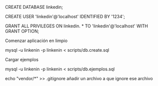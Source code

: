 CREATE DATABASE linkedin; 

CREATE USER 'linkedin'@'localhost' IDENTIFIED BY '1234';  

GRANT ALL PRIVILEGES ON linkedin. * TO 'linkedin'@'localhost' WITH GRANT OPTION; 


Comenzar aplicación en limpio

mysql -u linkenin -p linkenin < scripts/db.create.sql

Cargar ejemplos

mysql -u linkenin -p linkenin < scripts/db.ejemplos.sql

echo "vendor/*" >> .gitignore añadir un archivo a que ignore ese archivo
